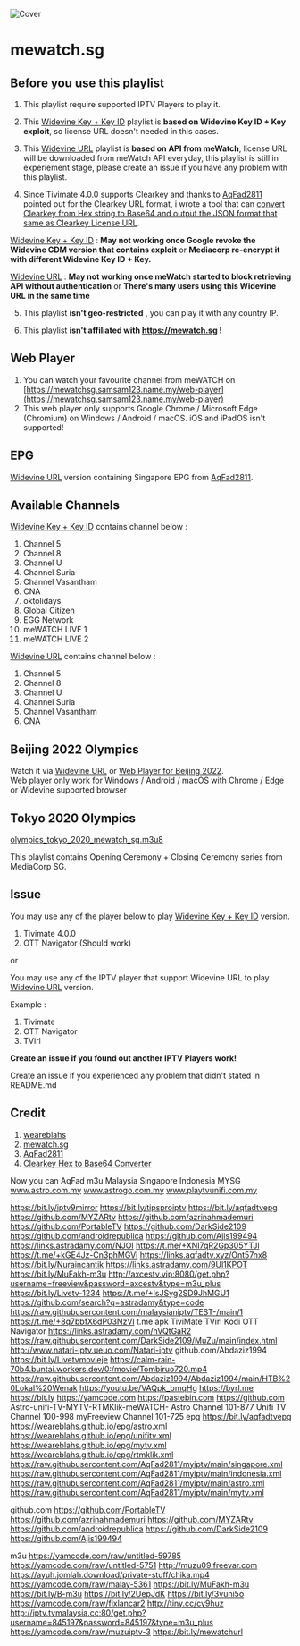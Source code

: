 ![Cover](https://play-lh.googleusercontent.com/pvoIUgtbvS3XuxLTDkDOghF59twl66Vx-aalb74yOTKYLz3t17y7MJFtbwTfV0itWA)
# mewatch.sg

## Before you use this playlist
1. This playlist require supported IPTV Players to play it.

2. This [Widevine Key + Key ID](https://mewatchsg.samsam123.name.my/mewatchsg_drm_wv_key.m3u8) playlist is **based on Widevine Key ID + Key exploit**, so license URL doesn't needed in this cases.

3. This [Widevine URL](https://mewatchsg.samsam123.name.my/mewatchsg_drm_wv_url.m3u8) playlist is **based on API from meWatch**, license URL will be downloaded from meWatch API everyday, this playlist is still in experiement stage, please create an issue if you have any problem with this playlist.


4. Since Tivimate 4.0.0 supports Clearkey and thanks to [AqFad2811](https://github.com/AqFad2811) pointed out for the Clearkey URL format, i wrote a tool that can [convert Clearkey from Hex string to Base64 and output the JSON format that same as Clearkey License URL](https://github.com/samleong123/heroku-clearkey-hex-base64-json).

[Widevine Key + Key ID](https://mewatchsg.samsam123.name.my/mewatchsg_drm_wv_key.m3u8) : **May not working once Google revoke the Widevine CDM version that contains exploit** or **Mediacorp re-encrypt it with different Widevine Key ID + Key.**

[Widevine URL](https://mewatchsg.samsam123.name.my/mewatchsg_drm_wv_url.m3u8) : **May not working once meWatch started to block retrieving API without authentication** or **There's many users using this Widevine URL in the same time**

5. This playlist **isn't geo-restricted** , you can play it with any country IP.

6. This playlist **isn't affiliated with https://mewatch.sg !**

## Web Player
1. You can watch your favourite channel from meWATCH on [https://mewatchsg.samsam123.name.my/web-player](https://mewatchsg.samsam123.name.my/web-player)
2. This web player only supports Google Chrome / Microsoft Edge (Chromium) on Windows / Android / macOS. iOS and iPadOS isn't supported!

## EPG
[Widevine URL](https://mewatchsg.samsam123.name.my/mewatchsg_drm_wv_url.m3u8) version containing Singapore EPG from [AqFad2811](https://github.com/AqFad2811).


## Available Channels
[Widevine Key + Key ID](https://mewatchsg.samsam123.name.my/mewatchsg_drm_wv_key.m3u8) contains channel below :
1. Channel 5
2. Channel 8
3. Channel U
4. Channel Suria 
5. Channel Vasantham 
6. CNA
7. oktolidays
8. Global Citizen
9. EGG Network
10. meWATCH LIVE 1 
11. meWATCH LIVE 2

[Widevine URL](https://mewatchsg.samsam123.name.my/mewatchsg_drm_wv_url.m3u8) contains channel below :
1. Channel 5
2. Channel 8
3. Channel U
4. Channel Suria 
5. Channel Vasantham 
6. CNA

## Beijing 2022 Olympics
Watch it via [Widevine URL](https://mewatchsg.samsam123.name.my/mewatchsg_drm_wv_url.m3u8) or [Web Player for Beijing 2022](https://mewatchsg.samsam123.name.my/beijing2022). <br>
Web player only work for Windows / Android / macOS with Chrome / Edge or Widevine supported browser

## Tokyo 2020 Olympics
[olympics_tokyo_2020_mewatch_sg.m3u8](https://mewatchsg.samsam123.name.my/olympics_tokyo_2020_mewatch_sg.m3u8)

This playlist contains Opening Ceremony + Closing Ceremony series from MediaCorp SG.

## Issue
You may use any of the player below to play [Widevine Key + Key ID](https://mewatchsg.samsam123.name.my/mewatchsg_drm_wv_key.m3u8) version.
1. Tivimate 4.0.0
2. OTT Navigator (Should work) 

or 

You may use any of the IPTV player that support Widevine URL to play [Widevine URL](https://mewatchsg.samsam123.name.my/mewatchsg_drm_wv_url.m3u8) version.

Example :

1. Tivimate
2. OTT Navigator
3. TVirl


**Create an issue if you found out another IPTV Players work!**

Create an issue if you experienced any problem that didn't stated in README.md

## Credit
1. [weareblahs](https://github.com/weareblahs)
2. [mewatch.sg](https://mewatch.sg)
3. [AqFad2811](https://github.com/AqFad2811)
4. [Clearkey Hex to Base64 Converter](https://github.com/samleong123/heroku-clearkey-hex-base64-json)

Now you can AqFad m3u Malaysia Singapore Indonesia MYSG 
www.astro.com.my www.astrogo.com.my www.playtvunifi.com.my

https://bit.ly/iptv9mirror 
https://bit.ly/tipsproiptv
https://bit.ly/aqfadtvepg 
https://github.com/MYZARtv
https://github.com/azrinahmademuri
https://github.com/PortableTV
https://github.com/DarkSide2109
https://github.com/androidrepublica
https://github.com/Ajis199494
https://links.astradamy.com/NJOI
https://t.me/+XNI7qR2Gp305YTJl
https://t.me/+kGE4Jz-Cn3phMGVl
https://links.aqfadtv.xyz/Ont57nx8
https://bit.ly/Nuraincantik
https://links.astradamy.com/9Ul1KPOT
https://bit.ly/MuFakh-m3u
http://axcestv.vip:8080/get.php?username=freeview&password=axcestv&type=m3u_plus
https://bit.ly/Livetv-1234
https://t.me/+IsJSyg2SD9JhMGU1
https://github.com/search?q=astradamy&type=code
https://raw.githubusercontent.com/malaysianiptv/TEST-/main/1
https://t.me/+8q7bbfX6dP03NzVl
t.me apk TiviMate TVirl Kodi OTT Navigator
https://links.astradamy.com/hVQtGaR2
https://raw.githubusercontent.com/DarkSide2109/MuZu/main/index.html
http://www.natari-iptv.ueuo.com/Natari-iptv
github.com/Abdaziz1994
https://bit.ly/Livetvmovieje
https://calm-rain-70b4.buntai.workers.dev/0:/movie/Tombiruo720.mp4
https://raw.githubusercontent.com/Abdaziz1994/Abdaziz1994/main/HTB%20Lokal%20Wenak
https://youtu.be/VAQpk_bmqHg
https://byrl.me
https://bit.ly
https://yamcode.com
https://pastebin.com
https://github.com
Astro-unifi-TV-MYTV-RTMKlik-meWATCH-
Astro Channel 101-877 Unifi TV Channel 100-998 myFreeview Channel 101-725
epg
https://bit.ly/aqfadtvepg 
https://weareblahs.github.io/epg/astro.xml 
https://weareblahs.github.io/epg/unifitv.xml
https://weareblahs.github.io/epg/mytv.xml
https://weareblahs.github.io/epg/rtmklik.xml
https://raw.githubusercontent.com/AqFad2811/myiptv/main/singapore.xml
https://raw.githubusercontent.com/AqFad2811/myiptv/main/indonesia.xml
https://raw.githubusercontent.com/AqFad2811/myiptv/main/astro.xml
https://raw.githubusercontent.com/AqFad2811/myiptv/main/mytv.xml

github.com 
https://github.com/PortableTV
https://github.com/azrinahmademuri
https://github.com/MYZARtv
https://github.com/androidrepublica
https://github.com/DarkSide2109
https://github.com/Ajis199494

m3u
https://yamcode.com/raw/untitled-59785
https://yamcode.com/raw/untitled-5751
http://muzu09.freevar.com
https://ayuh.jomlah.download/private-stuff/chika.mp4
https://yamcode.com/raw/malay-5361
https://bit.ly/MuFakh-m3u
https://bit.ly/B-m3u
https://bit.ly/2UepJdK
https://bit.ly/3vuni5o
https://yamcode.com/raw/fixlancar2
http://tiny.cc/cy9huz
http://iptv.tvmalaysia.cc:80/get.php?username=845197&password=845197&type=m3u_plus
https://yamcode.com/raw/muzuiptv-3
https://bit.ly/mewatchurl



